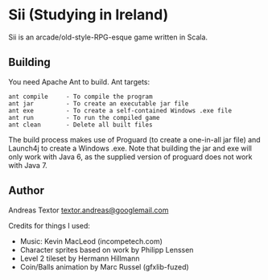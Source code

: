 Sii (Studying in Ireland)
=========================

Sii is an arcade/old-style-RPG-esque game written in Scala.

Building
--------

You need Apache Ant to build.
Ant targets:
	
	ant compile     - To compile the program
	ant jar         - To create an executable jar file
	ant exe         - To create a self-contained Windows .exe file
	ant run         - To run the compiled game
	ant clean       - Delete all built files

The build process makes use of Proguard (to create a one-in-all
jar file) and Launch4j to create a Windows .exe. Note that building
the jar and exe will only work with Java 6, as the supplied version
of proguard does not work with Java 7.

Author
------
Andreas Textor <textor.andreas@googlemail.com>

Credits for things I used:

 * Music: Kevin MacLeod (incompetech.com)
 * Character sprites based on work by Philipp Lenssen
 * Level 2 tileset by Hermann Hillmann
 * Coin/Balls animation by Marc Russel (gfxlib-fuzed)

